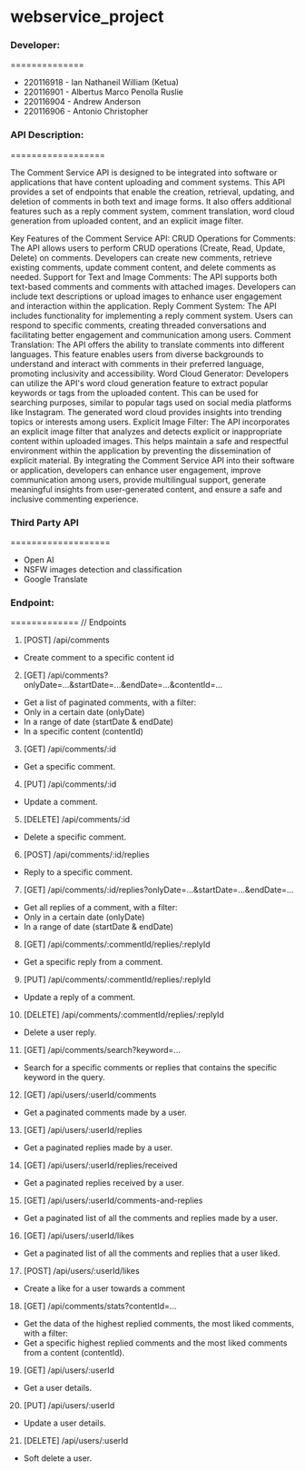 # webservice_project

### Developer:
==============
- 220116918 - Ian Nathaneil William (Ketua)
- 220116901 - Albertus Marco Penolla Ruslie
- 220116904 - Andrew Anderson
- 220116906 - Antonio Christopher

### API Description:
==================

The Comment Service API is designed to be integrated into software or applications that have content uploading and comment systems. This API provides a set of endpoints that enable the creation, retrieval, updating, and deletion of comments in both text and image forms. It also offers additional features such as a reply comment system, comment translation, word cloud generation from uploaded content, and an explicit image filter.

Key Features of the Comment Service API:
CRUD Operations for Comments: The API allows users to perform CRUD operations (Create, Read, Update, Delete) on comments. Developers can create new comments, retrieve existing comments, update comment content, and delete comments as needed.
Support for Text and Image Comments: The API supports both text-based comments and comments with attached images. Developers can include text descriptions or upload images to enhance user engagement and interaction within the application.
Reply Comment System: The API includes functionality for implementing a reply comment system. Users can respond to specific comments, creating threaded conversations and facilitating better engagement and communication among users.
Comment Translation: The API offers the ability to translate comments into different languages. This feature enables users from diverse backgrounds to understand and interact with comments in their preferred language, promoting inclusivity and accessibility.
Word Cloud Generator: Developers can utilize the API's word cloud generation feature to extract popular keywords or tags from the uploaded content. This can be used for searching purposes, similar to popular tags used on social media platforms like Instagram. The generated word cloud provides insights into trending topics or interests among users.
Explicit Image Filter: The API incorporates an explicit image filter that analyzes and detects explicit or inappropriate content within uploaded images. This helps maintain a safe and respectful environment within the application by preventing the dissemination of explicit material.
By integrating the Comment Service API into their software or application, developers can enhance user engagement, improve communication among users, provide multilingual support, generate meaningful insights from user-generated content, and ensure a safe and inclusive commenting experience.

### Third Party API
===================
- Open AI
- NSFW images detection and classification
- Google Translate

### Endpoint:
=============
// Endpoints
1. [POST]  /api/comments
 - Create comment to a specific content id

2. [GET]  /api/comments?onlyDate=...&startDate=...&endDate=...&contentId=...
 - Get a list of paginated comments, with a filter:
  - Only in a certain date (onlyDate)
  - In a range of date  (startDate & endDate)
  - In a specific content  (contentId)
  
3. [GET]  /api/comments/:id
 - Get a specific comment.
  
4. [PUT]  /api/comments/:id
 - Update a comment.

5. [DELETE] /api/comments/:id
 - Delete a specific comment.
 
6. [POST]  /api/comments/:id/replies
 - Reply to a specific comment.

7. [GET]  /api/comments/:id/replies?onlyDate=...&startDate=...&endDate=...
 - Get all replies of a comment, with a filter:
  - Only in a certain date (onlyDate)
  - In a range of date  (startDate & endDate)

8. [GET]  /api/comments/:commentId/replies/:replyId
 - Get a specific reply from a comment.

9. [PUT]  /api/comments/:commentId/replies/:replyId
 - Update a reply of a comment.
 
10. [DELETE] /api/comments/:commentId/replies/:replyId
 - Delete a user reply.
 
11. [GET]  /api/comments/search?keyword=...
 - Search for a specific comments or replies that contains the specific keyword in the query.
 
12. [GET]  /api/users/:userId/comments
 - Get a paginated comments made by a user.
 
13. [GET]  /api/users/:userId/replies
 - Get a paginated replies made by a user.
 
14. [GET]  /api/users/:userId/replies/received
 - Get a paginated replies received by a user.

15. [GET]  /api/users/:userId/comments-and-replies
 - Get a paginated list of all the comments and replies made by a user.
 
16. [GET]  /api/users/:userId/likes
 - Get a paginated list of all the comments and replies that a user liked.
 
17. [POST]  /api/users/:userId/likes
 - Create a like for a user towards a comment
 
18. [GET]  /api/comments/stats?contentId=...
 - Get the data of the highest replied comments, the most liked comments, with a filter:
  - Get a specific highest replied comments and the most liked comments from a content (contentId).

19. [GET]  /api/users/:userId
 - Get a user details.
 
20. [PUT]  /api/users/:userId
 - Update a user details.
 
21. [DELETE] /api/users/:userId
 - Soft delete a user.
